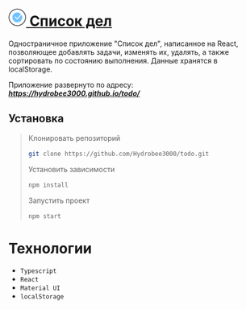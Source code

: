 # [<span><img width="35px" src="./public/favicon.png" /></span> Список дел](https://hydrobee3000.github.io/todo)

Одностраничное приложение "Список дел", написанное на React, позволяющее добавлять задачи, изменять их, удалять, а также сортировать по состоянию выполнения. Данные хранятся в localStorage.

Приложение развернуто по адресу:  ***https://hydrobee3000.github.io/todo/***

## Установка <a name="Installation"></a>

> Клонировать репозиторий
>    ```sh
>    git clone https://github.com/Hydrobee3000/todo.git
>    ```
>    
> Установить зависимости 
>    ```sh
>    npm install
>    ```
>    
> Запустить проект
>    ```sh
>    npm start
>    ```

# Технологии <a name="TechnologiesUsed"></a>
- `Typescript`
- `React`
- `Material UI`
- `localStorage`

